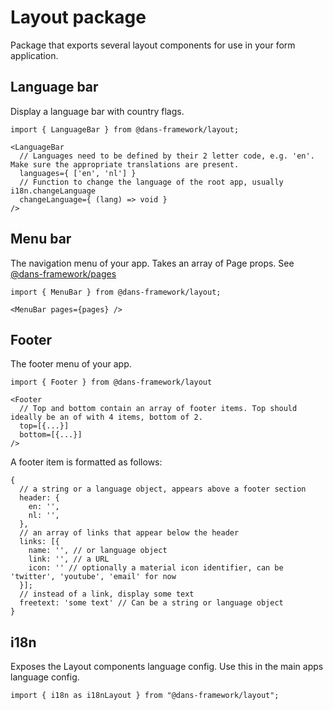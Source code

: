 # Layout package

Package that exports several layout components for use in your form application.

## Language bar

Display a language bar with country flags.

```tsx
import { LanguageBar } from @dans-framework/layout;

<LanguageBar
  // Languages need to be defined by their 2 letter code, e.g. 'en'. Make sure the appropriate translations are present.
  languages={ ['en', 'nl'] }
  // Function to change the language of the root app, usually i18n.changeLanguage
  changeLanguage={ (lang) => void }
/>
```

## Menu bar

The navigation menu of your app. Takes an array of Page props. See [@dans-framework/pages](pages.md)

```tsx
import { MenuBar } from @dans-framework/layout;

<MenuBar pages={pages} />
```

## Footer

The footer menu of your app.

```tsx
import { Footer } from @dans-framework/layout

<Footer
  // Top and bottom contain an array of footer items. Top should ideally be an of with 4 items, bottom of 2.
  top=[{...}]
  bottom=[{...}]
/>
```

A footer item is formatted as follows:

```tsx
{
  // a string or a language object, appears above a footer section
  header: {
    en: '',
    nl: '',
  },
  // an array of links that appear below the header
  links: [{
    name: '', // or language object
    link: '', // a URL
    icon: '' // optionally a material icon identifier, can be 'twitter', 'youtube', 'email' for now
  }];
  // instead of a link, display some text
  freetext: 'some text' // Can be a string or language object
}
```

## i18n

Exposes the Layout components language config. Use this in the main apps language config.

```tsx
import { i18n as i18nLayout } from "@dans-framework/layout";
```
